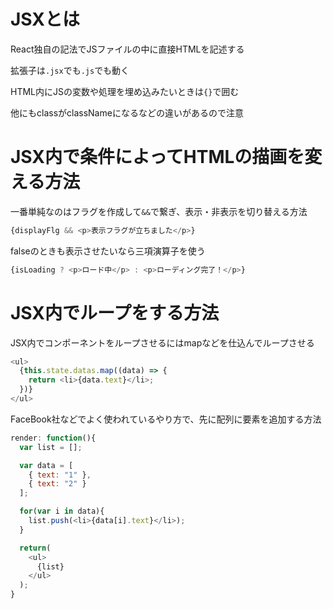 # JSXとは

React独自の記法でJSファイルの中に直接HTMLを記述する

拡張子は`.jsx`でも`.js`でも動く

HTML内にJSの変数や処理を埋め込みたいときは`{}`で囲む

他にもclassがclassNameになるなどの違いがあるので注意

# JSX内で条件によってHTMLの描画を変える方法

一番単純なのはフラグを作成して`&&`で繋ぎ、表示・非表示を切り替える方法

```js
{displayFlg && <p>表示フラグが立ちました</p>}
```

falseのときも表示させたいなら三項演算子を使う

```js
{isLoading ? <p>ロード中</p> : <p>ローディング完了！</p>}
```

# JSX内でループをする方法

JSX内でコンポーネントをループさせるにはmapなどを仕込んでループさせる

```js
<ul>
  {this.state.datas.map((data) => {
    return <li>{data.text}</li>;
  })}
</ul>
```

FaceBook社などでよく使われているやり方で、先に配列に要素を追加する方法

```js
render: function(){
  var list = [];

  var data = [
    { text: "1" },
    { text: "2" }
  ];

  for(var i in data){
    list.push(<li>{data[i].text}</li>);
  }

  return(
    <ul>
      {list}
    </ul>
  );
}
```
